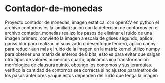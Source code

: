 # Contador-de-monedas
Proyecto contador de monedas, imagen estática, con openCV en python 
el archivo contornos es la familiarización con la detección de contornos 
en el archivo contador_monedas realizo los pasos de eliminar el ruido de una imagen
  primero, convierto la imagen a escala de grises
  segundo, aplica gauss blur para realizar un suavizado o desenfoque
  tercero, aplico canny para reducir aun más el ruido de la imagen
    en la matriz kernel utilizo numpy para obtener una matriz de enteros de 8 bits, esto es para evitar que salgan otro tipos de valores numericos 
  cuarto, aplicamos una transformación morfologica de clausura 
  quinto, obtengo los contornos y sus jerarquias. verifico la cantidad de contornos sea correcta si no ajustos parametros de los pasos anteriores
    ya que estos dependen del ruido que tenga la imagen
